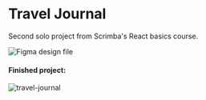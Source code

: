 # Travel Journal

Second solo project from Scrimba's React basics course.

![Figma design file](https://www.figma.com/file/QG4cOExkdbIbhSfWJhs2gs/Travel-Journal)

#### Finished project:
![travel-journal](https://user-images.githubusercontent.com/91620216/158074304-f88fc26f-50cc-4b01-acf9-1e5fa93a1c78.png)
